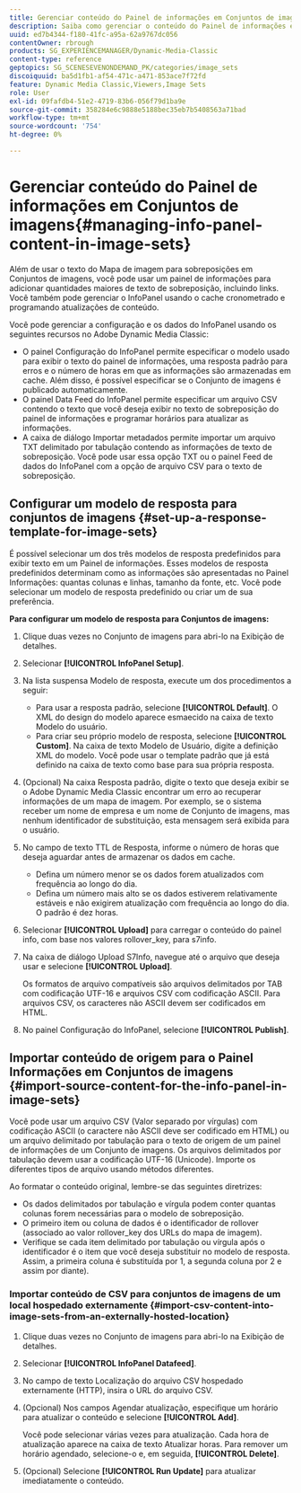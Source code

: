 ```yaml
---
title: Gerenciar conteúdo do Painel de informações em Conjuntos de imagens
description: Saiba como gerenciar o conteúdo do Painel de informações em Conjuntos de imagens no Adobe Dynamic Media Classic.
uuid: ed7b4344-f180-41fc-a95a-62a9767dc056
contentOwner: rbrough
products: SG_EXPERIENCEMANAGER/Dynamic-Media-Classic
content-type: reference
geptopics: SG_SCENESEVENONDEMAND_PK/categories/image_sets
discoiquuid: ba5d1fb1-af54-471c-a471-853ace7f72fd
feature: Dynamic Media Classic,Viewers,Image Sets
role: User
exl-id: 09fafdb4-51e2-4719-83b6-056f79d1ba9e
source-git-commit: 358284e6c9888e5188bec35eb7b5408563a71bad
workflow-type: tm+mt
source-wordcount: '754'
ht-degree: 0%

---
```


# Gerenciar conteúdo do Painel de informações em Conjuntos de imagens{#managing-info-panel-content-in-image-sets}

Além de usar o texto do Mapa de imagem para sobreposições em Conjuntos de imagens, você pode usar um painel de informações para adicionar quantidades maiores de texto de sobreposição, incluindo links. Você também pode gerenciar o InfoPanel usando o cache cronometrado e programando atualizações de conteúdo.

Você pode gerenciar a configuração e os dados do InfoPanel usando os seguintes recursos no Adobe Dynamic Media Classic:

* O painel Configuração do InfoPanel permite especificar o modelo usado para exibir o texto do painel de informações, uma resposta padrão para erros e o número de horas em que as informações são armazenadas em cache. Além disso, é possível especificar se o Conjunto de imagens é publicado automaticamente.
* O painel Data Feed do InfoPanel permite especificar um arquivo CSV contendo o texto que você deseja exibir no texto de sobreposição do painel de informações e programar horários para atualizar as informações.
* A caixa de diálogo Importar metadados permite importar um arquivo TXT delimitado por tabulação contendo as informações de texto de sobreposição. Você pode usar essa opção TXT ou o painel Feed de dados do InfoPanel com a opção de arquivo CSV para o texto de sobreposição.

## Configurar um modelo de resposta para conjuntos de imagens {#set-up-a-response-template-for-image-sets}

É possível selecionar um dos três modelos de resposta predefinidos para exibir texto em um Painel de informações. Esses modelos de resposta predefinidos determinam como as informações são apresentadas no Painel Informações: quantas colunas e linhas, tamanho da fonte, etc. Você pode selecionar um modelo de resposta predefinido ou criar um de sua preferência.

**Para configurar um modelo de resposta para Conjuntos de imagens:**

1. Clique duas vezes no Conjunto de imagens para abri-lo na Exibição de detalhes.
1. Selecionar **[!UICONTROL InfoPanel Setup]**.
1. Na lista suspensa Modelo de resposta, execute um dos procedimentos a seguir:

   * Para usar a resposta padrão, selecione **[!UICONTROL Default]**. O XML do design do modelo aparece esmaecido na caixa de texto Modelo do usuário.
   * Para criar seu próprio modelo de resposta, selecione **[!UICONTROL Custom]**. Na caixa de texto Modelo de Usuário, digite a definição XML do modelo. Você pode usar o template padrão que já está definido na caixa de texto como base para sua própria resposta.

1. (Opcional) Na caixa Resposta padrão, digite o texto que deseja exibir se o Adobe Dynamic Media Classic encontrar um erro ao recuperar informações de um mapa de imagem. Por exemplo, se o sistema receber um nome de empresa e um nome de Conjunto de imagens, mas nenhum identificador de substituição, esta mensagem será exibida para o usuário.
1. No campo de texto TTL de Resposta, informe o número de horas que deseja aguardar antes de armazenar os dados em cache.

   * Defina um número menor se os dados forem atualizados com frequência ao longo do dia.
   * Defina um número mais alto se os dados estiverem relativamente estáveis e não exigirem atualização com frequência ao longo do dia. O padrão é dez horas.

1. Selecionar **[!UICONTROL Upload]** para carregar o conteúdo do painel info, com base nos valores rollover_key, para s7info.
1. Na caixa de diálogo Upload S7Info, navegue até o arquivo que deseja usar e selecione **[!UICONTROL Upload]**.

   Os formatos de arquivo compatíveis são arquivos delimitados por TAB com codificação UTF-16 e arquivos CSV com codificação ASCII. Para arquivos CSV, os caracteres não ASCII devem ser codificados em HTML.

1. No painel Configuração do InfoPanel, selecione **[!UICONTROL Publish]**.

## Importar conteúdo de origem para o Painel Informações em Conjuntos de imagens {#import-source-content-for-the-info-panel-in-image-sets}

Você pode usar um arquivo CSV (Valor separado por vírgulas) com codificação ASCII (o caractere não ASCII deve ser codificado em HTML) ou um arquivo delimitado por tabulação para o texto de origem de um painel de informações de um Conjunto de imagens. Os arquivos delimitados por tabulação devem usar a codificação UTF-16 (Unicode). Importe os diferentes tipos de arquivo usando métodos diferentes.

Ao formatar o conteúdo original, lembre-se das seguintes diretrizes:

* Os dados delimitados por tabulação e vírgula podem conter quantas colunas forem necessárias para o modelo de sobreposição.
* O primeiro item ou coluna de dados é o identificador de rollover (associado ao valor rollover_key dos URLs do mapa de imagem).
* Verifique se cada item delimitado por tabulação ou vírgula após o identificador é o item que você deseja substituir no modelo de resposta. Assim, a primeira coluna é substituída por $1$, a segunda coluna por $2$ e assim por diante).

### Importar conteúdo de CSV para conjuntos de imagens de um local hospedado externamente {#import-csv-content-into-image-sets-from-an-externally-hosted-location}

1. Clique duas vezes no Conjunto de imagens para abri-lo na Exibição de detalhes.
1. Selecionar **[!UICONTROL InfoPanel Datafeed]**.
1. No campo de texto Localização do arquivo CSV hospedado externamente (HTTP), insira o URL do arquivo CSV.
1. (Opcional) Nos campos Agendar atualização, especifique um horário para atualizar o conteúdo e selecione **[!UICONTROL Add]**.

   Você pode selecionar várias vezes para atualização. Cada hora de atualização aparece na caixa de texto Atualizar horas. Para remover um horário agendado, selecione-o e, em seguida, **[!UICONTROL Delete]**.

1. (Opcional) Selecione **[!UICONTROL Run Update]** para atualizar imediatamente o conteúdo.
